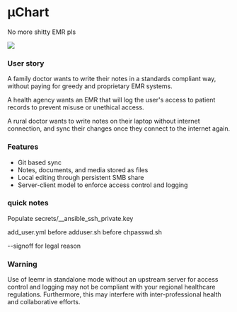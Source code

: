# µChart
No more shitty EMR pls

<img src="https://imgs.xkcd.com/comics/standards.png">

### User story
A family doctor wants to write their notes in a standards compliant way, without paying for greedy and proprietary EMR systems.

A health agency wants an EMR that will log the user's access to patient records to prevent misuse or unethical access.

A rural doctor wants to write notes on their laptop without internet connection, and sync their changes once they connect to the internet again.

### Features
- Git based sync
- Notes, documents, and media stored as files
- Local editing through persistent SMB share
- Server-client model to enforce access control and logging

### quick notes
Populate secrets/__ansible_ssh_private.key

add_user.yml before adduser.sh before chpasswd.sh

--signoff for legal reason

### Warning

Use of leemr in standalone mode without an upstream server for access control and logging may not be compliant with your regional healthcare regulations. Furthermore, this may interfere with inter-professional health and collaborative efforts.

